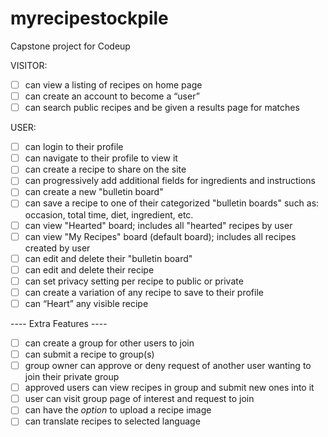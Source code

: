 # myrecipestockpile
Capstone project for Codeup

VISITOR:
- [ ] can view a listing of recipes on home page
- [ ] can create an account to become a “user”
- [ ] can search public recipes and be given a results page for matches

USER:
- [ ] can login to their profile
- [ ] can navigate to their profile to view it
- [ ] can create a recipe to share on the site
- [ ] can progressively add additional fields for ingredients and instructions
- [ ] can create a new "bulletin board"
- [ ] can save a recipe to one of their categorized "bulletin boards" such as: occasion, total time, diet, ingredient, etc.
- [ ] can view "Hearted" board; includes all "hearted" recipes by user
- [ ] can view "My Recipes" board (default board); includes all recipes created by user
- [ ] can edit and delete their "bulletin board"
- [ ] can edit and delete their recipe
- [ ] can set privacy setting per recipe to public or private
- [ ] can create a variation of any recipe to save to their profile
- [ ] can “Heart” any visible recipe 

---- Extra Features ----
- [ ] can create a group for other users to join
- [ ] can submit a recipe to group(s)
- [ ] group owner can approve or deny request of another user wanting to join their private group
- [ ] approved users can view recipes in group and submit new ones into it
- [ ] user can visit group page of interest and request to join
- [ ] can have the *option* to upload a recipe image
- [ ] can translate recipes to selected language
